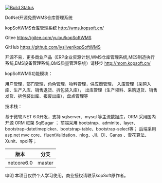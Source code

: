 [![Build Status](https://lysilver.visualstudio.com/kopsoftwms/_apis/build/status/lysilver.KopSoftWms?branchName=master)](https://lysilver.visualstudio.com/kopsoftwms/_build/latest?definitionId=3&branchName=master)


DotNet开源免费WMS仓库管理系统


kopSoftWMS仓库管理系统 http://wms.kopsoft.cn/

Gitee https://gitee.com/yulou/kopSoftWMS

GitHub https://github.com/lysilver/kopSoftWMS

开源不易，更多商业产品（ERP企业资源计划,WMS仓库管理系统,MES制造执行系统,EMS设备管理系统,QMS质量管理系统）请移步 http://mom.kopsoft.cn/


kopSoftWMS功能模块：

用户管理，部门管理，角色管理，物料管理，供应商管理，
入库管理（采购入库、生产入库、销售退货、拆包装入库），
出库管理（生产领料、采购退货、销售发货、拆包装出库、报废出库），盘点管理等


技术栈：

基于微软.NET 6.0开发，支持 sqlserver、mysql  等主流数据库，ORM  采用国内开源 ORM  框架 SqlSugar ；
前端采用 bootstrap、adminlte、layer、bootstrap-datetimepicker、bootstrap-table、bootstrap-select等；
后端采用 asp.net mvc core、fluentValidation、nlog、Jil、DI、Ganss 、雪花算法、Xunit、npoi等；


|  版本   | 分支  |
|  ----  | ----  |
| netcore6.0  | master |


申明
本项目仅供个人学习使用，商业授权请联系kopSoft原作者。

